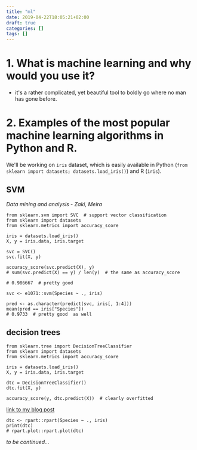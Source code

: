 ```yaml
---
title: "ml"
date: 2019-04-22T18:05:21+02:00
draft: true
categories: []
tags: []
---
```



# 1. What is machine learning and why would you use it?

* it's a rather complicated, yet beautiful tool to boldly go where no man has gone before.

# 2. Examples of the most popular machine learning algorithms in Python and R.

We'll be working on `iris` dataset, which is easily available in Python (`from sklearn import datasets; datasets.load_iris()`) and R (`iris`).

## SVM

*Data mining and analysis - Zaki, Meira*

```{python}
from sklearn.svm import SVC  # support vector classification
from sklearn import datasets
from sklearn.metrics import accuracy_score

iris = datasets.load_iris()
X, y = iris.data, iris.target

svc = SVC()
svc.fit(X, y)

accuracy_score(svc.predict(X), y)
# sum(svc.predict(X) == y) / len(y)  # the same as accuracy_score

# 0.986667  # pretty good
```

```{r}
svc <- e1071::svm(Species ~ ., iris)

pred <- as.character(predict(svc, iris[, 1:4]))
mean(pred == iris["Species"])
# 0.9733  # pretty good  as well
```

## decision trees

```{python}
from sklearn.tree import DecisionTreeClassifier
from sklearn import datasets
from sklearn.metrics import accuracy_score

iris = datasets.load_iris()
X, y = iris.data, iris.target

dtc = DecisionTreeClassifier()
dtc.fit(X, y)

accuracy_score(y, dtc.predict(X))  # clearly overfitted
```

[link to my blog post](https://tomis9.github.io/decision_trees/)
```{r}
dtc <- rpart::rpart(Species ~ ., iris)
print(dtc)
# rpart.plot::rpart.plot(dtc)
```


*to be continued...*
